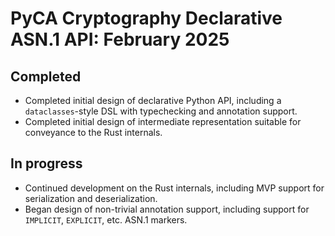 # PyCA Cryptography Declarative ASN.1 API: February 2025

## Completed

* Completed initial design of declarative Python API, including a
  `dataclasses`-style DSL with typechecking and annotation support.
* Completed initial design of intermediate representation suitable for
  conveyance to the Rust internals.

## In progress

* Continued development on the Rust internals, including MVP support
  for serialization and deserialization.
* Began design of non-trivial annotation support, including
  support for `IMPLICIT`, `EXPLICIT`, etc. ASN.1 markers.
